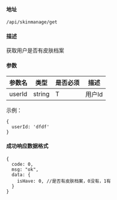 #### 地址
`/api/skinmanage/get`

#### 描述
获取用户是否有皮肤档案

#### 参数
|参数名|类型|是否必须|描述|
|---|---|---|---|
|userId|string|T|用户Id|

示例：
```
{
  userId: 'dfdf'
}
```

#### 成功响应数据格式
```
{
  code: 0,
  msg: "ok",
  data: {
    isHave: 0, //是否有皮肤档案，0没有，1有
  }
}
```

